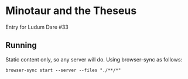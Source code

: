 # Minotaur and the Theseus

Entry for Ludum Dare #33 

## Running

Static content only, so any server will do. Using browser-sync as follows:

```
browser-sync start --server --files "./**/*"
```